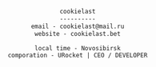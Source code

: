 <div align="center">
  
  ```txt
  cookielast
  ----------
  email - cookielast@mail.ru
  website - cookielast.bet
  
  local time - Novosibirsk
  comporation - URocket | CEO / DEVELOPER
  ```

</div>
